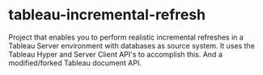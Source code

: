 # tableau-incremental-refresh
Project that enables you to perform realistic incremental refreshes in a Tableau Server environment with databases as source system. It uses the Tableau Hyper and Server Client API's to accomplish this. And a modified/forked Tableau document API.
